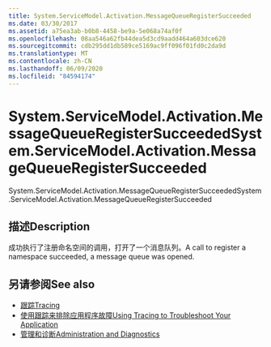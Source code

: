 ```yaml
---
title: System.ServiceModel.Activation.MessageQueueRegisterSucceeded
ms.date: 03/30/2017
ms.assetid: a75ea3ab-b0b8-4458-be9a-5e068a74af0f
ms.openlocfilehash: 08aa546a62fb44dea5d3cd9aadd464a603dce620
ms.sourcegitcommit: cdb295dd1db589ce5169ac9ff096f01fd0c2da9d
ms.translationtype: MT
ms.contentlocale: zh-CN
ms.lasthandoff: 06/09/2020
ms.locfileid: "84594174"
---
```

# <a name="systemservicemodelactivationmessagequeueregistersucceeded"></a><span data-ttu-id="9a45b-102">System.ServiceModel.Activation.MessageQueueRegisterSucceeded</span><span class="sxs-lookup"><span data-stu-id="9a45b-102">System.ServiceModel.Activation.MessageQueueRegisterSucceeded</span></span>
<span data-ttu-id="9a45b-103">System.ServiceModel.Activation.MessageQueueRegisterSucceeded</span><span class="sxs-lookup"><span data-stu-id="9a45b-103">System.ServiceModel.Activation.MessageQueueRegisterSucceeded</span></span>  
  
## <a name="description"></a><span data-ttu-id="9a45b-104">描述</span><span class="sxs-lookup"><span data-stu-id="9a45b-104">Description</span></span>  
 <span data-ttu-id="9a45b-105">成功执行了注册命名空间的调用，打开了一个消息队列。</span><span class="sxs-lookup"><span data-stu-id="9a45b-105">A call to register a namespace succeeded, a message queue was opened.</span></span>  
  
## <a name="see-also"></a><span data-ttu-id="9a45b-106">另请参阅</span><span class="sxs-lookup"><span data-stu-id="9a45b-106">See also</span></span>

- [<span data-ttu-id="9a45b-107">跟踪</span><span class="sxs-lookup"><span data-stu-id="9a45b-107">Tracing</span></span>](index.md)
- [<span data-ttu-id="9a45b-108">使用跟踪来排除应用程序故障</span><span class="sxs-lookup"><span data-stu-id="9a45b-108">Using Tracing to Troubleshoot Your Application</span></span>](using-tracing-to-troubleshoot-your-application.md)
- [<span data-ttu-id="9a45b-109">管理和诊断</span><span class="sxs-lookup"><span data-stu-id="9a45b-109">Administration and Diagnostics</span></span>](../index.md)
